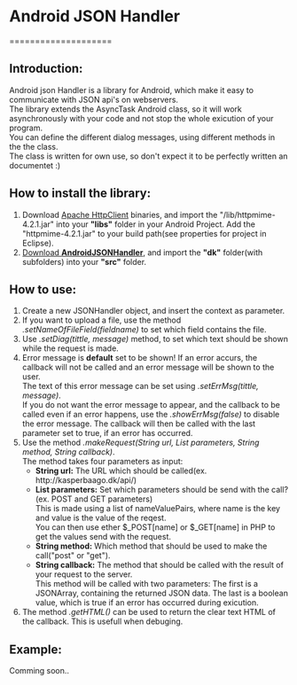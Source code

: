 <h1>Android JSON Handler</h1>
====================

<h2>Introduction:</h2>
<p>
Android json Handler is a library for Android, which make it easy to communicate with JSON api's on webservers.<br/>
The library extends the AsyncTask Android class, so it will work asynchronously with your code and not stop the whole exicution of your program.<br/>
You can define the different dialog messages, using different methods in the the class.<br/>
The class is written for own use, so don't expect it to be perfectly written an documentet :)
</p>

<h2>How to install the library:</h2>
<ol>
  <li>Download <a href='http://hc.apache.org/downloads.cgi' target='_blank'>Apache HttpClient</a> binaries, and import the "/lib/httpmime-4.2.1.jar" into your <b>"libs"</b> folder in your Android Project. Add the "httpmime-4.2.1.jar" to your build path(see properties for project in Eclipse).</li>
  <li><a href='https://github.com/kasperbaago/AndroidJSONHandler/zipball/master' target='_blank'>Download <b>AndroidJSONHandler</b></a>, and import the <b>"dk"</b> folder(with subfolders) into your <b>"src"</b> folder.</li>
</ol>

<h2>How to use:</h2>
<ol>
  <li>Create a new JSONHandler object, and insert the context as parameter.</li>
  <li>If you want to upload a file, use the method <i>.setNameOfFileField(fieldname)</i> to set which field contains the file.</li>
  <li>Use <i>.setDiag(tittle, message)</i> method, to set which text should be shown while the request is made.</li>
  <li>
    Error message is <b>default</b> set to be shown! If an error accurs, the callback will not be called and an error message will be shown to the user.<br/>
    The text of this error message can be set using <i>.setErrMsg(tittle, message)</i>.<br/>
    If you do not want the error message to appear, and the callback to be called even if an error happens, use the <i>.showErrMsg(false)</i> to disable the error message. 
    The callback will then be called with the last parameter set to true, if an error has occurred.
  </li>
  <li>
    Use the method <i>.makeRequest(String url, List<nameValuePairs> parameters, String method, String callback)</i>. <br/>
    The method takes four parameters as input:
    <ul>
      <li><b>String url:</b> The URL which should be called(ex. http://kasperbaago.dk/api/)</li>
      <li>
        <b>List<nameValueParis> parameters:</b> Set which parameters should be send with the call?(ex. POST and GET parameters)<br/>
        This is made using a list of nameValuePairs, where name is the key and value is the value of the reqest.<br/>
        You can then use ether $_POST[name] or $_GET[name] in PHP to get the values send with the request.
      </li>
      <li>
        <b>String method:</b> Which method that should be used to make the call("post" or "get").
      </li>
      <li>
        <b>String callback:</b> The method that should be called with the result of your request to the server.<br/>
        This method will be called with two parameters: The first is a JSONArray, containing the returned JSON data. The last is a boolean value, which is true if an error has occurred during exicution.
      </li>
    </ul>
  </li>
  <li>
    The method <i>.getHTML()</i> can be used to return the clear text HTML of the callback. This is usefull when debuging.
  </li>
</ol>


<h2>Example:</h2>
<p>Comming soon..</p>